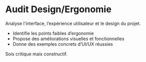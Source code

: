 # Audit Design/Ergonomie

Analyse l’interface, l’expérience utilisateur et le design du projet.
- Identifie les points faibles d’ergonomie
- Propose des améliorations visuelles et fonctionnelles
- Donne des exemples concrets d’UI/UX réussies

Sois critique mais constructif. 